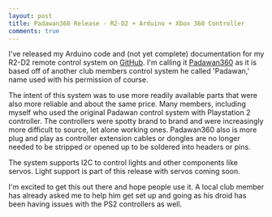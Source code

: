 ```yaml
---
layout: post
title: Padawan360 Release - R2-D2 + Arduino + Xbox 360 Controller
comments: true
---
```


I've released my Arduino code and (not yet complete) documentation for my R2-D2 remote control system on [GitHub](https://github.com/dankraus/padawan360). I'm calling it [Padawan360](https://github.com/dankraus/padawan360) as it is based off of another club members control system he called 'Padawan,' name used with his permission of course.

The intent of this system was to use more readily available parts that were also more reliable and about the same price. Many members, including myself who used the original Padawan control system with Playstation 2 controller. The controllers were spotty brand to brand and were increasingly more difficult to source, let alone working ones. Padawan360 also is more plug and play as controller extension cables or dongles are no longer needed to be stripped or opened up to be soldered into headers or pins.

The system supports I2C to control lights and other components like servos. Light support is part of this release with servos coming soon.

I'm excited to get this out there and hope people use it. A local club member has already asked me to help him get set up and going as his droid has been having issues with the PS2 controllers as well.